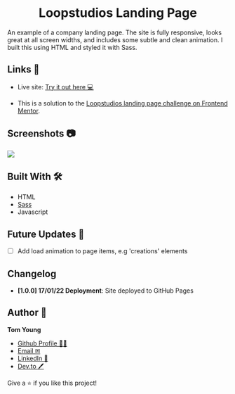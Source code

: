 <h1 align="center">Loopstudios Landing Page</h1>

An example of a company landing page. The site is fully responsive, looks great at all screen widths, and includes some subtle and clean animation. I built this using HTML and styled it with Sass.

## Links 🌟

- Live site: [Try it out here 💻](https://thethomasy.github.io/Loopstudios-Landing-Page/ 'Live View') 

- This is a solution to the [Loopstudios landing page challenge on Frontend Mentor](https://www.frontendmentor.io/challenges/loopstudios-landing-page-N88J5Onjw).

## Screenshots 📷

<p float="left">
  <img src="./screenshots/screenshot-GIF-desktop.gif">
<!--   <img src="./screenshots/screenshot-mobile.png" width="300px"> -->
</p>

## Built With 🛠

- HTML
- [Sass](https://sass-lang.com/)
- Javascript

## Future Updates 🎁

- [ ] Add load animation to page items, e.g 'creations' elements

## Changelog

- **[1.0.0] 17/01/22 Deployment**: Site deployed to GitHub Pages


## Author 🧑

**Tom Young**

- [Github Profile 👨‍💻](https://github.com/TheThomasY)
- [Email ✉](mailto:tomyoungdev@gmail.com?subject=Hi 'Hi!')
- [LinkedIn 💼](https://www.linkedin.com/in/tom-young5555/)
- [Dev.to 🖊](https://dev.to/thetomy)

Give a ⭐️ if you like this project!




